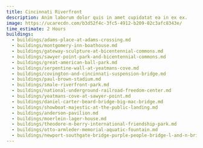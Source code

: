 ```yaml
---
title: Cincinnati Riverfront
description: Anim laborum dolor quis in amet cupidatat ea in ex ex.
image: https://ucarecdn.com/b3d52f4c-3fc5-4912-b209-02c3afc8343e/
time_estimate: 2 Hours
buildings:
  - buildings/adams-place-at-adams-crossing.md
  - buildings/montgomery-inn-boathouse.md
  - buildings/gateway-sculpture-at-bicentennial-commons.md
  - buildings/sawyer-point-park-and-bicentennial-commons.md
  - buildings/great-american-ball-park.md
  - buildings/serpentine-wall-at-yeatmans-cove.md
  - buildings/covington-and-cincinnati-suspension-bridge.md
  - buildings/paul-brown-stadium.md
  - buildings/smale-riverfront-park.md
  - buildings/national-underground-railroad-freedom-center.md
  - buildings/yeatmans-cove-at-sawyer-point.md
  - buildings/daniel-carter-beard-bridge-big-mac-bridge.md
  - buildings/showboat-majestic-at-the-public-landing.md
  - buildings/anderson-pavilion.md
  - buildings/moerlein-lager-house.md
  - buildings/theodore-m-berry-international-friendship-park.md
  - buildings/otto-armleder-memorial-aquatic-fountain.md
  - buildings/newport-southgate-bridge-purple-people-bridge-l-and-n-bridge.md
---
```

